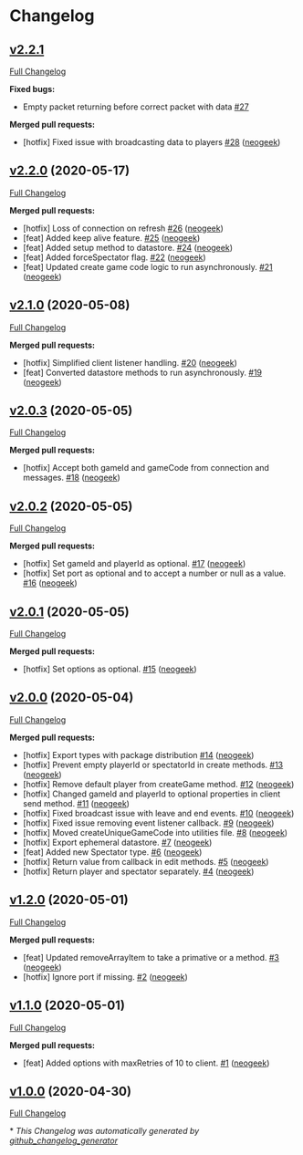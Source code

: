 # Changelog

## [v2.2.1](https://github.com/neogeek/websocket-game-lobby/tree/v2.2.1)

[Full Changelog](https://github.com/neogeek/websocket-game-lobby/compare/v2.2.0...v2.2.1)

**Fixed bugs:**

- Empty packet returning before correct packet with data [\#27](https://github.com/neogeek/websocket-game-lobby/issues/27)

**Merged pull requests:**

- \[hotfix\] Fixed issue with broadcasting data to players [\#28](https://github.com/neogeek/websocket-game-lobby/pull/28) ([neogeek](https://github.com/neogeek))

## [v2.2.0](https://github.com/neogeek/websocket-game-lobby/tree/v2.2.0) (2020-05-17)

[Full Changelog](https://github.com/neogeek/websocket-game-lobby/compare/v2.1.0...v2.2.0)

**Merged pull requests:**

- \[hotfix\] Loss of connection on refresh [\#26](https://github.com/neogeek/websocket-game-lobby/pull/26) ([neogeek](https://github.com/neogeek))
- \[feat\] Added keep alive feature. [\#25](https://github.com/neogeek/websocket-game-lobby/pull/25) ([neogeek](https://github.com/neogeek))
- \[feat\] Added setup method to datastore. [\#24](https://github.com/neogeek/websocket-game-lobby/pull/24) ([neogeek](https://github.com/neogeek))
- \[feat\] Added forceSpectator flag. [\#22](https://github.com/neogeek/websocket-game-lobby/pull/22) ([neogeek](https://github.com/neogeek))
- \[feat\] Updated create game code logic to run asynchronously. [\#21](https://github.com/neogeek/websocket-game-lobby/pull/21) ([neogeek](https://github.com/neogeek))

## [v2.1.0](https://github.com/neogeek/websocket-game-lobby/tree/v2.1.0) (2020-05-08)

[Full Changelog](https://github.com/neogeek/websocket-game-lobby/compare/v2.0.3...v2.1.0)

**Merged pull requests:**

- \[hotfix\] Simplified client listener handling. [\#20](https://github.com/neogeek/websocket-game-lobby/pull/20) ([neogeek](https://github.com/neogeek))
- \[feat\] Converted datastore methods to run asynchronously. [\#19](https://github.com/neogeek/websocket-game-lobby/pull/19) ([neogeek](https://github.com/neogeek))

## [v2.0.3](https://github.com/neogeek/websocket-game-lobby/tree/v2.0.3) (2020-05-05)

[Full Changelog](https://github.com/neogeek/websocket-game-lobby/compare/v2.0.2...v2.0.3)

**Merged pull requests:**

- \[hotfix\] Accept both gameId and gameCode from connection and messages. [\#18](https://github.com/neogeek/websocket-game-lobby/pull/18) ([neogeek](https://github.com/neogeek))

## [v2.0.2](https://github.com/neogeek/websocket-game-lobby/tree/v2.0.2) (2020-05-05)

[Full Changelog](https://github.com/neogeek/websocket-game-lobby/compare/v2.0.1...v2.0.2)

**Merged pull requests:**

- \[hotfix\] Set gameId and playerId as optional. [\#17](https://github.com/neogeek/websocket-game-lobby/pull/17) ([neogeek](https://github.com/neogeek))
- \[hotfix\] Set port as optional and to accept a number or null as a value. [\#16](https://github.com/neogeek/websocket-game-lobby/pull/16) ([neogeek](https://github.com/neogeek))

## [v2.0.1](https://github.com/neogeek/websocket-game-lobby/tree/v2.0.1) (2020-05-05)

[Full Changelog](https://github.com/neogeek/websocket-game-lobby/compare/v2.0.0...v2.0.1)

**Merged pull requests:**

- \[hotfix\] Set options as optional. [\#15](https://github.com/neogeek/websocket-game-lobby/pull/15) ([neogeek](https://github.com/neogeek))

## [v2.0.0](https://github.com/neogeek/websocket-game-lobby/tree/v2.0.0) (2020-05-04)

[Full Changelog](https://github.com/neogeek/websocket-game-lobby/compare/v1.2.0...v2.0.0)

**Merged pull requests:**

- \[hotfix\] Export types with package distribution [\#14](https://github.com/neogeek/websocket-game-lobby/pull/14) ([neogeek](https://github.com/neogeek))
- \[hotfix\] Prevent empty playerId or spectatorId in create methods. [\#13](https://github.com/neogeek/websocket-game-lobby/pull/13) ([neogeek](https://github.com/neogeek))
- \[hotfix\] Remove default player from createGame method. [\#12](https://github.com/neogeek/websocket-game-lobby/pull/12) ([neogeek](https://github.com/neogeek))
- \[hotfix\] Changed gameId and playerId to optional properties in client send method. [\#11](https://github.com/neogeek/websocket-game-lobby/pull/11) ([neogeek](https://github.com/neogeek))
- \[hotfix\] Fixed broadcast issue with leave and end events. [\#10](https://github.com/neogeek/websocket-game-lobby/pull/10) ([neogeek](https://github.com/neogeek))
- \[hotfix\] Fixed issue removing event listener callback. [\#9](https://github.com/neogeek/websocket-game-lobby/pull/9) ([neogeek](https://github.com/neogeek))
- \[hotfix\] Moved createUniqueGameCode into utilities file. [\#8](https://github.com/neogeek/websocket-game-lobby/pull/8) ([neogeek](https://github.com/neogeek))
- \[hotfix\] Export ephemeral datastore. [\#7](https://github.com/neogeek/websocket-game-lobby/pull/7) ([neogeek](https://github.com/neogeek))
- \[feat\] Added new Spectator type. [\#6](https://github.com/neogeek/websocket-game-lobby/pull/6) ([neogeek](https://github.com/neogeek))
- \[hotfix\] Return value from callback in edit methods. [\#5](https://github.com/neogeek/websocket-game-lobby/pull/5) ([neogeek](https://github.com/neogeek))
- \[hotfix\] Return player and spectator separately. [\#4](https://github.com/neogeek/websocket-game-lobby/pull/4) ([neogeek](https://github.com/neogeek))

## [v1.2.0](https://github.com/neogeek/websocket-game-lobby/tree/v1.2.0) (2020-05-01)

[Full Changelog](https://github.com/neogeek/websocket-game-lobby/compare/v1.1.0...v1.2.0)

**Merged pull requests:**

- \[feat\] Updated removeArrayItem to take a primative or a method. [\#3](https://github.com/neogeek/websocket-game-lobby/pull/3) ([neogeek](https://github.com/neogeek))
- \[hotfix\] Ignore port if missing. [\#2](https://github.com/neogeek/websocket-game-lobby/pull/2) ([neogeek](https://github.com/neogeek))

## [v1.1.0](https://github.com/neogeek/websocket-game-lobby/tree/v1.1.0) (2020-05-01)

[Full Changelog](https://github.com/neogeek/websocket-game-lobby/compare/v1.0.0...v1.1.0)

**Merged pull requests:**

- \[feat\] Added options with maxRetries of 10 to client. [\#1](https://github.com/neogeek/websocket-game-lobby/pull/1) ([neogeek](https://github.com/neogeek))

## [v1.0.0](https://github.com/neogeek/websocket-game-lobby/tree/v1.0.0) (2020-04-30)

[Full Changelog](https://github.com/neogeek/websocket-game-lobby/compare/f73e9de74596f6b104070518118af3ba30ccba42...v1.0.0)



\* *This Changelog was automatically generated by [github_changelog_generator](https://github.com/github-changelog-generator/github-changelog-generator)*
